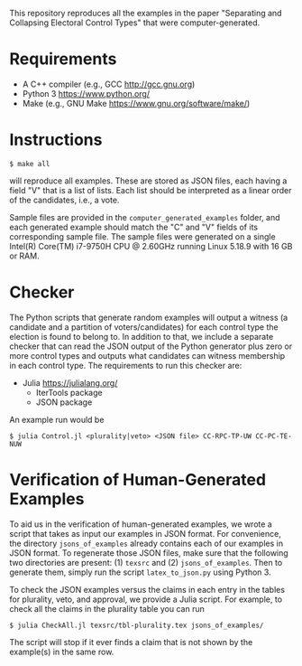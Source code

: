 This repository reproduces all the examples in the paper "Separating and 
Collapsing Electoral Control Types" that were computer-generated.

# Requirements
- A C++ compiler (e.g., GCC <http://gcc.gnu.org>)
- Python 3 <https://www.python.org/>
- Make (e.g., GNU Make <https://www.gnu.org/software/make/>)

# Instructions

    $ make all

will reproduce all examples. These are stored as JSON files, each having a field 
"V" that is a list of lists. Each list should be interpreted as a linear order 
of the candidates, i.e., a vote.

Sample files are provided in the `computer_generated_examples` folder, and each 
generated example  should match the "C" and "V" fields of its corresponding 
sample file. The sample files were generated on a single Intel(R) Core(TM) 
i7-9750H CPU @ 2.60GHz running Linux 5.18.9 with 16 GB or RAM.

# Checker

The Python scripts that generate random examples will output a witness (a 
candidate and a partition of voters/candidates) for each control type the 
election is found to belong to. In addition to that, we include a separate 
checker that can read the JSON output of the Python generator plus zero or more 
control types and outputs what candidates can witness membership in each control 
type. The requirements to run this checker are:

- Julia <https://julialang.org/>
  - IterTools package
  - JSON package

An example run would be

    $ julia Control.jl <plurality|veto> <JSON file> CC-RPC-TP-UW CC-PC-TE-NUW


# Verification of Human-Generated Examples

To aid us in the verification of human-generated examples, we wrote a script 
that takes as input our examples in JSON format. For convenience, the directory 
`jsons_of_examples` already contains each of our examples in JSON format. To 
regenerate those JSON files, make sure that the following two directories are 
present: 
(1) `texsrc` and (2) `jsons_of_examples`.
Then to generate them, simply run the script `latex_to_json.py` using Python 3.

To check the JSON examples versus the claims in each entry in the tables for 
plurality, veto, and approval, we provide a Julia script. For example, to check 
all the claims in the plurality table you can run

    $ julia CheckAll.jl texsrc/tbl-plurality.tex jsons_of_examples/

The script will stop if it ever finds a claim that is not shown by the 
example(s) in the same row.
